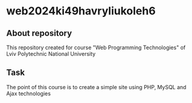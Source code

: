 # web2024ki49havryliukoleh6
## About repository
This repository created for course "Web Programming Technologies" of Lviv Polytechnic National University
## Task
The point of this course is to create a simple site using PHP, MySQL and Ajax technologies
